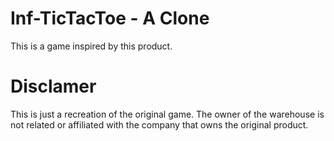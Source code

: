 # Inf-TicTacToe - A Clone
This is a game inspired by this product.

# Disclamer
This is just a recreation of the original game. The owner of the warehouse is not related or affiliated with the company that owns the original product.
